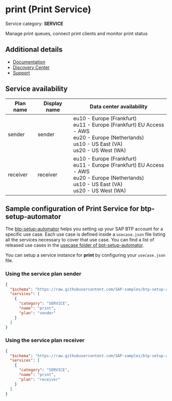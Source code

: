 # **print** (Print Service)

Service category: **SERVICE**

Manage print queues, connect print clients and monitor print status

## Additional details

- [Documentation](https://help.sap.com/viewer/product/SCP_PRINT_SERVICE/SHIP/en-US)
- [Discovery Center](https://discovery-center.cloud.sap/serviceCatalog/print-service)
- [Support](https://launchpad.support.sap.com)

## Service availability

| Plan name | Display name | Data center availability  |
|------|----------------|---------------------------|
|  sender  |  sender  | eu10 - Europe (Frankfurt)<br> eu11 - Europe (Frankfurt) EU Access - AWS<br> eu20 - Europe (Netherlands)<br> us10 - US East (VA)<br> us20 - US West (WA)  |
|  receiver  |  receiver  | eu10 - Europe (Frankfurt)<br> eu11 - Europe (Frankfurt) EU Access - AWS<br> eu20 - Europe (Netherlands)<br> us10 - US East (VA)<br> us20 - US West (WA)  |

## Sample configuration of **Print Service** for btp-setup-automator

The [btp-setup-automator](https://github.com/SAP-samples/btp-setup-automator) helps you setting up your SAP BTP account for a specific use case. Each use case is defined inside a `usecase.json` file listing all the services necessary to cover that use case. You can find a list of released use cases in the [usecase folder of bpt-setup-automator](https://github.com/SAP-samples/btp-setup-automator/tree/main/usecases).

You can setup a service instance for **print** by configuring your `usecase.json` file.

### Using the service plan **sender**

```json
{
  "$schema": "https://raw.githubusercontent.com/SAP-samples/btp-setup-automator/main/libs/btpsa-usecase.json",
  "services": [
    {
      "category": "SERVICE",
      "name": "print",
      "plan": "sender"
    }
  ]
}
```

### Using the service plan **receiver**

```json
{
  "$schema": "https://raw.githubusercontent.com/SAP-samples/btp-setup-automator/main/libs/btpsa-usecase.json",
  "services": [
    {
      "category": "SERVICE",
      "name": "print",
      "plan": "receiver"
    }
  ]
}
```
